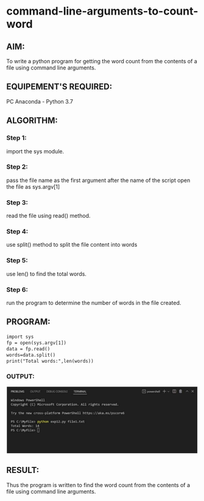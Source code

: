 # command-line-arguments-to-count-word
## AIM:
To write a python program for getting the word count from the contents of a file using command line arguments.
## EQUIPEMENT'S REQUIRED: 
PC
Anaconda - Python 3.7
## ALGORITHM: 
### Step 1:
import the sys module.
### Step 2: 
 pass the file name as the first argument after the name of the script open the file as sys.argv[1]
### Step 3: 
 read the file using read() method.
### Step 4:  
use split() method to split the file content into words
### Step 5: 
 use len() to find the total words.
### Step 6: 
run the program to determine the number of words in the file created.
## PROGRAM:
```
import sys
fp = open(sys.argv[1])
data = fp.read()
words=data.split()
print("Total words:",len(words))
```

### OUTPUT:
![Alt text](292854737-cc322f0f-3a00-4cda-bdc0-a393446243d0.png)



## RESULT:
Thus the program is written to find the word count from the contents of a file using command line arguments.

